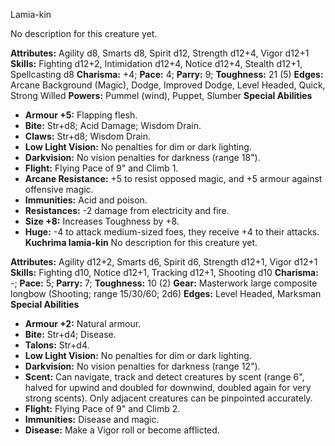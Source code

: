 Lamia-kin

No description for this creature yet.

**Attributes:** Agility d8, Smarts d8, Spirit d12, Strength d12+4, Vigor
d12+1
**Skills:** Fighting d12+2, Intimidation d12+4, Notice d12+4, Stealth
d12+1, Spellcasting d8
**Charisma:** +4; **Pace:** 4; **Parry:** 9; **Toughness:** 21 (5)
**Edges:** Arcane Background (Magic), Dodge, Improved Dodge, Level
Headed, Quick, Strong Willed
**Powers:** Pummel (wind), Puppet, Slumber
**Special Abilities**
- **Armour +5:** Flapping flesh.
- **Bite:** Str+d8; Acid Damage; Wisdom Drain.
- **Claws:** Str+d8; Wisdom Drain.
- **Low Light Vision:** No penalties for dim or dark lighting.
- **Darkvision:** No vision penalties for darkness (range 18").
- **Flight:** Flying Pace of 9" and Climb 1.
- **Arcane Resistance:** +5 to resist opposed magic, and +5 armour
against offensive magic.
- **Immunities:** Acid and poison.
- **Resistances:** -2 damage from electricity and fire.
- **Size +8:** Increases Toughness by +8.
- **Huge:** -4 to attack medium-sized foes, they receive +4 to their
attacks.
**Kuchrima lamia-kin**
No description for this creature yet.

**Attributes:** Agility d12+2, Smarts d6, Spirit d6, Strength d12+1,
Vigor d12+1
**Skills:** Fighting d10, Notice d12+1, Tracking d12+1, Shooting d10
**Charisma:** -; **Pace:** 5; **Parry:** 7; **Toughness:** 10 (2)
**Gear:** Masterwork large composite longbow (Shooting; range 15/30/60;
2d6)
**Edges:** Level Headed, Marksman
**Special Abilities**
- **Armour +2:** Natural armour.
- **Bite:** Str+d4; Disease.
- **Talons:** Str+d4.
- **Low Light Vision:** No penalties for dim or dark lighting.
- **Darkvision:** No vision penalties for darkness (range 12").
- **Scent:** Can navigate, track and detect creatures by scent (range
6", halved for upwind and doubled for downwind, doubled again for very
strong scents). Only adjacent creatures can be pinpointed accurately.
- **Flight:** Flying Pace of 9" and Climb 2.
- **Immunities:** Disease and magic.
- **Disease:** Make a Vigor roll or become afflicted.


